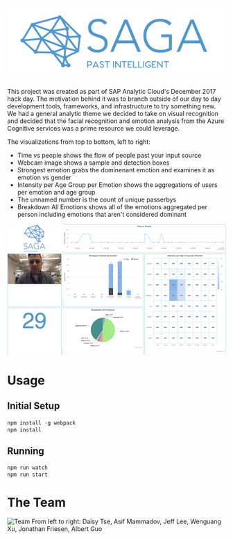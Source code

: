 # ![SAGA Logo](src/images/logo.png)
This project was created as part of SAP Analytic Cloud's December 2017 hack day. The motivation behind it was to branch outside of our day to day development tools, frameworks, and infrastructure to try something new. We had a general analytic theme we decided to take on visual recognition and decided that the facial recognition and emotion analysis from the Azure Cognitive services was a prime resource we could leverage.

The visualizations from top to bottom, left to right:

- Time vs people shows the flow of people past your input source
- Webcam image shows a sample and detection boxes
- Strongest emotion grabs the dominenant emotion and examines it as emotion vs gender
- Intensity per Age Group per Emotion shows the aggregations of users per emotion and age group
- The unnamed number is the count of unique passerbys
- Breakdown All Emotions shows all of the emotions aggregated per person including emotions that aren't considered dominant

![Example Screenshot](media/screenshot.png)

# Usage
## Initial Setup
```
npm install -g webpack
npm install
```

## Running
```
npm run watch
npm run start
```

# The Team
![Team](media/team.jpg)
From left to right:
Daisy Tse, Asif Mammadov, Jeff Lee, Wenguang Xu, Jonathan Friesen, Albert Guo
